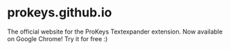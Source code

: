 # prokeys.github.io
The official website for the ProKeys Textexpander extension. Now available on Google Chrome! Try it for free :)
